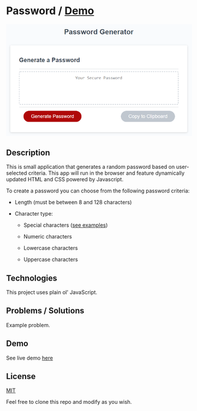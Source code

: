 # Password / [Demo](https://yarocruz.github.io/password-generator/develop/) 

![screenshot](assets/03-javascript-homework-demo.png)

## Description

This is small application that generates a random password based on user-selected criteria. This app will run in the browser and feature dynamically updated HTML and CSS powered by Javascript.

To create a password you can choose from the following password criteria:

* Length (must be between 8 and 128 characters)

* Character type:

  * Special characters ([see examples](https://www.owasp.org/index.php/Password_special_characters))

  * Numeric characters

  * Lowercase characters

  * Uppercase characters

## Technologies

This project uses plain ol' JavaScript. 

## Problems / Solutions

Example problem.

## Demo

See live demo [here](https://yarocruz.github.io/password-generator/develop/)

## License 

[MIT](/LICENSE)

Feel free to clone this repo and modify as you wish.